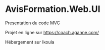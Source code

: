 # AvisFormation.Web.UI
Presentation du code MVC 

Projet en ligne sur https://coach.aganne.com/

Hébergement sur Ikoula


